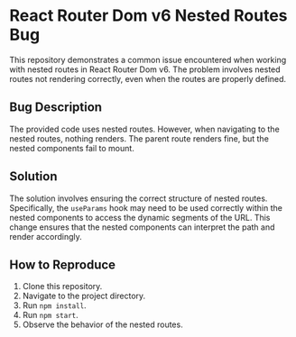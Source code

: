 # React Router Dom v6 Nested Routes Bug

This repository demonstrates a common issue encountered when working with nested routes in React Router Dom v6.  The problem involves nested routes not rendering correctly, even when the routes are properly defined.

## Bug Description
The provided code uses nested routes. However, when navigating to the nested routes, nothing renders.  The parent route renders fine, but the nested components fail to mount.

## Solution
The solution involves ensuring the correct structure of nested routes. Specifically, the `useParams` hook may need to be used correctly within the nested components to access the dynamic segments of the URL.  This change ensures that the nested components can interpret the path and render accordingly.

## How to Reproduce
1. Clone this repository.
2. Navigate to the project directory.
3. Run `npm install`.
4. Run `npm start`.
5. Observe the behavior of the nested routes.